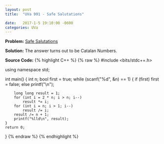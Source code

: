 ```yaml
---
layout: post
title:  "UVa 991 - Safe Salutations"

date:   2017-1-5 19:10:00 -0600
categories: UVa
---
```


**Problem:** [Safe Salutations]

**Solution:**
The answer turns out to be Catalan Numbers.

**Source Code:**
{% highlight C++ %}
{% raw %}
#include <bits/stdc++.h>

using namespace std;

int main() {
    int n;
    bool first = true;
    while (scanf("%d", &n) == 1) {
        if (first)
            first = false;
        else
            printf("\n");

        long long result = 1;
        for (int i = 2 * n; i > n; i--)
            result *= i;
        for (int i = n; i > 1; i--)
            result /= i;
        result /= n + 1;
        printf("%lld\n", result);
    }
    return 0;
}
{% endraw %}
{% endhighlight %}

[Safe Salutations]:https://uva.onlinejudge.org/index.php?option=com_onlinejudge&Itemid=8&category=24&page=show_problem&problem=932
